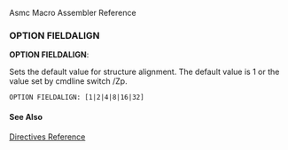 Asmc Macro Assembler Reference

### OPTION FIELDALIGN

**OPTION FIELDALIGN**:<Value>

Sets the default value for structure alignment. The default value is 1 or the value set by cmdline switch /Zp.

    OPTION FIELDALIGN: [1|2|4|8|16|32]

#### See Also

[Directives Reference](readme.md)